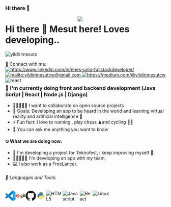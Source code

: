 ### Hi there 👋

<img src="https://github-readme-stats.vercel.app/api?username=yildirimesutx&show_icons=true&theme=tokyonight" align='right' width="55%">

# Hi there 👋 Mesut here! Loves developing..
<p align="left"> <img src="https://komarev.com/ghpvc/?username=yildirimesutx" alt="yildirimesutx" /> </p>
📩 Connect with me:
<br>
<a href="https://www.linkedin.com/in/mesut-yildirim-73a255222/"target="_blank">
    <img src="https://img.shields.io/badge/%20-linkedin-0072b1" alt="https://www.linkedin.com/in/enes-unlu-fullstackdeveloper/">
</a>
<a href="mailto:yildirimesut"target="_blank">
    <img src="https://img.shields.io/badge/%20-gmail-B23121" alt="mailto:yildirimesutcw@gmail.com">
</a>
<a href="https://https://medium.com/@yildirimesutcw/"target="_blank">
    <img src="https://img.shields.io/badge/%20-medium-black" alt="https://medium.com/@yildirimesutcw">
</a>


<a>
<img src="https://cdn.freelogovectors.net/wp-content/uploads/2018/12/react_logo.png" align='left' width="20%" alt="react">
</a>    

### 📑 I'm currently doing front and backend development (Java Script | React | Node.js | Django)
- 👨🏼‍🤝‍👨🏻 I want to collaborate on open source projects
- 🥅 Goals: Developing an app to be heard in the world and learning virtual reality and artificial intelligence 🤖
- ⚡ Fun fact: I love to running , play chess ♟and cycling 🚴‍♀️
- 💬 You can ask me anything you want to know


#### ⏲ What we are doing now:
- 🚀 I'm developing a project for Teknofest, i keep improving myself 📃.
- 👨🏼‍🤝‍👨🏻 I'm developing an app with my team, 
- 💻 I also work as a FreeLancer.

###### 🔧 Languages and Tools:

[<img align="left" alt="Visual Studio Code" width="32px" src="https://raw.githubusercontent.com/github/explore/80688e429a7d4ef2fca1e82350fe8e3517d3494d/topics/visual-studio-code/visual-studio-code.png" />][vsCode]
[<img align="left" alt="Git" width="32px" src="https://raw.githubusercontent.com/github/explore/80688e429a7d4ef2fca1e82350fe8e3517d3494d/topics/git/git.png" />][git]
[<img align="left" alt="GitHub" width="32px" src="https://raw.githubusercontent.com/github/explore/78df643247d429f6cc873026c0622819ad797942/topics/github/github.png" />][github]
[<img align="left" alt="Python" width="32px" src="https://raw.githubusercontent.com/github/explore/cebd63002168a05a6a642f309227eefeccd92950/topics/python/python.png" />][python]
[<img align="left" alt="HTML5" width="52px" src="https://upload.wikimedia.org/wikipedia/commons/thumb/1/10/CSS3_and_HTML5_logos_and_wordmarks.svg/1280px-CSS3_and_HTML5_logos_and_wordmarks.svg.png" />][HTML]
[<img align="left" alt="Javascript" width="54px" src="https://img2.pngindir.com/20180720/pjj/kisspng-javascript-logo-html-clip-art-javascript-logo-5b5188b16dbcd8.5939232615320700654495.jpg" />][js]
[<img align="left" alt="React" width="40px" src="https://upload.wikimedia.org/wikipedia/commons/thumb/4/47/React.svg/1024px-React.svg.png" />][react]
[<img align="left" alt="Linux" width="56px" src="https://w7.pngwing.com/pngs/970/403/png-transparent-tux-linux-mint-logo-linux-logo-vertebrate-bird.png" />][linux]

<br />

[react]: https://tr.reactjs.org/
[vsCode]: https://code.visualstudio.com/
[git]: https://git-scm.com/
[github]: https://github.com/enes9103
[python]: https://www.python.org/
[js]: https://www.javascript.com/
[linux]: https://www.linux.org/
[HTML]: https://www.w3schools.com/html/

<!--
**yildirimesutx/yildirimesutx** is a ✨ _special_ ✨ repository because its `README.md` (this file) appears on your GitHub profile.

Here are some ideas to get you started:

- 🔭 I’m currently working on ...
- 🌱 I’m currently learning ...
- 👯 I’m looking to collaborate on ...
- 🤔 I’m looking for help with ...
- 💬 Ask me about ...
- 📫 How to reach me: ...
- 😄 Pronouns: ...
- ⚡ Fun fact: ...
-->
